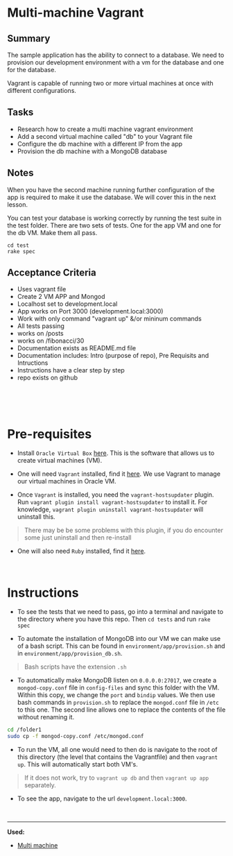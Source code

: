 # Multi-machine Vagrant

## Summary

The sample application has the ability to connect to a database. We need to provision our development environment with a vm for the database and one for the database.

Vagrant is capable of running two or more virtual machines at once with different configurations.

## Tasks

* Research how to create a multi machine vagrant environment
* Add a second virtual machine called "db" to your Vagrant file
* Configure the db machine with a different IP from the app
* Provision the db machine with a MongoDB database


## Notes
When you have the second machine running further configuration of the app is required to make it use the database. We will cover this in the next lesson.

You can test your database is working correctly by running the test suite in the test folder. There are two sets of tests. One for the app VM and one for the db VM. Make them all pass.
```
cd test
rake spec
```
## Acceptance Criteria
* Uses vagrant file
* Create 2 VM APP and Mongod
* Localhost set to development.local
* App works on Port 3000 (development.local:3000)
* Work with only command "vagrant up" &/or mininum commands
* All tests passing
* works on /posts
* works on /fibonacci/30
* Documentation exists as README.md file
* Documentation includes: Intro (purpose of repo), Pre Requisits  and Intructions
* Instructions have a clear step by step
* repo exists on github

<br>
<br>
<br>

# Pre-requisites
- Install `Oracle Virtual Box` [here](https://www.virtualbox.org/wiki/Downloads). This is the software that allows us to create virtual machines (VM).

- One will need `Vagrant` installed, find it [here](https://www.vagrantup.com/downloads.html). We use Vagrant to manage our virtual machines in Oracle VM.

- Once `Vagrant` is installed, you need the `vagrant-hostsupdater` plugin. Run `vagrant plugin install vagrant-hostsupdater` to install it. For knowledge, `vagrant plugin uninstall vagrant-hostsupdater` will uninstall this.
> There may be be some problems with this plugin, if you do encounter some just uninstall and then re-install

- One will also need `Ruby` installed, find it [here](https://www.ruby-lang.org/en/downloads/). 

<br>

# Instructions

- To see the tests that we need to pass, go into a terminal and navigate to the directory where you have this repo. Then `cd tests` and run `rake spec`

- To automate the installation of MongoDB into our VM we can make use of a bash script. This can be found in `environment/app/provision.sh` and in `environment/app/provision_db.sh`.
> Bash scripts have the extension `.sh`

- To automatically make MongoDB listen on `0.0.0.0:27017`, we create a `mongod-copy.conf` file in `config-files` and sync this folder with the VM. Within this copy, we change the `port` and `bindip` values. We then use bash commands in `provision.sh` to replace the `mongod.conf` file in `/etc` to this one. The second line allows one to replace the contents of the file without renaming it.
```bash
cd /folder1 
sudo cp -f mongod-copy.conf /etc/mongod.conf
```

- To run the VM, all one would need to then do is navigate to the root of this directory (the level that contains the Vagrantfile) and then `vagrant up`. This will automatically start both VM's.
> If it does not work, try to `vagrant up db` and then `vagrant up app` separately.

- To see the app, navigate to the url `development.local:3000`.

<br>

---
**Used:**
- [Multi machine](https://www.vagrantup.com/docs/multi-machine)